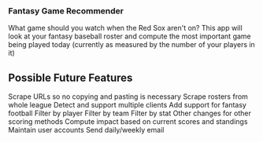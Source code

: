 ### Fantasy Game Recommender
What game should you watch when the Red Sox aren't on?  This app will look at your fantasy baseball roster and compute the most important game being played today (currently as measured by the number of your players in it)

## Possible Future Features
Scrape URLs so no copying and pasting is necessary
Scrape rosters from whole league
Detect and support multiple clients
Add support for fantasy football
Filter by player
Filter by team
Filter by stat
Other changes for other scoring methods
Compute impact based on current scores and standings
Maintain user accounts
Send daily/weekly email
